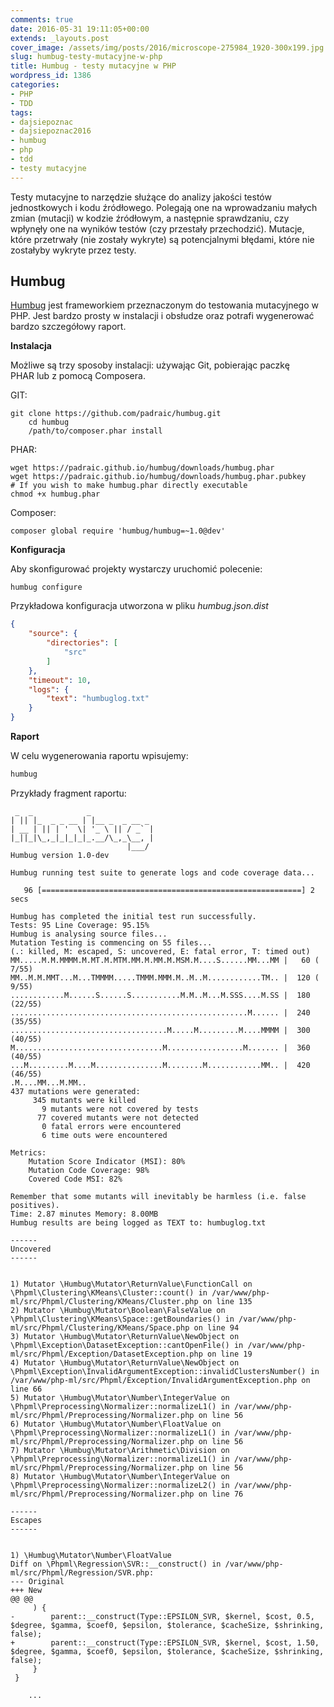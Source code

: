 ```yaml
---
comments: true
date: 2016-05-31 19:11:05+00:00
extends: _layouts.post
cover_image: /assets/img/posts/2016/microscope-275984_1920-300x199.jpg
slug: humbug-testy-mutacyjne-w-php
title: Humbug - testy mutacyjne w PHP
wordpress_id: 1386
categories:
- PHP
- TDD
tags:
- dajsiepoznac
- dajsiepoznac2016
- humbug
- php
- tdd
- testy mutacyjne
---
```


Testy mutacyjne to narzędzie służące do analizy jakości testów jednostkowych i kodu źródłowego. Polegają one na wprowadzaniu małych zmian (mutacji) w kodzie źródłowym, a następnie sprawdzaniu, czy wpłynęły one na wyników testów (czy przestały przechodzić). Mutacje, które przetrwały (nie zostały wykryte) są potencjalnymi błędami, które nie zostałyby wykryte przez testy.<!-- more -->

## Humbug

[Humbug](https://github.com/padraic/humbug) jest frameworkiem przeznaczonym do testowania mutacyjnego w PHP. Jest bardzo prosty w instalacji i obsłudze oraz potrafi wygenerować bardzo szczegółowy raport.

**Instalacja**

Możliwe są trzy sposoby instalacji: używając Git, pobierając paczkę PHAR lub z pomocą Composera.

GIT:

```
git clone https://github.com/padraic/humbug.git
    cd humbug
    /path/to/composer.phar install
```

PHAR:

```
wget https://padraic.github.io/humbug/downloads/humbug.phar
wget https://padraic.github.io/humbug/downloads/humbug.phar.pubkey
# If you wish to make humbug.phar directly executable
chmod +x humbug.phar
```

Composer:

```
composer global require 'humbug/humbug=~1.0@dev'
```


**Konfiguracja**

Aby skonfigurować projekty wystarczy uruchomić polecenie:

```
humbug configure
```

Przykładowa konfiguracja utworzona w pliku _humbug.json.dist_

```json
{
    "source": {
        "directories": [
            "src"
        ]
    },
    "timeout": 10,
    "logs": {
        "text": "humbuglog.txt"
    }
}
```

**Raport**

W celu wygenerowania raportu wpisujemy:
    
```php
humbug
```

Przykłady fragment raportu:

    
```
 _  _            _
| || |_  _ _ __ | |__ _  _ __ _
| __ | || | '  \| '_ \ || / _` |
|_||_|\_,_|_|_|_|_.__/\_,_\__, |
                          |___/ 
Humbug version 1.0-dev

Humbug running test suite to generate logs and code coverage data...

   96 [==========================================================] 2 secs

Humbug has completed the initial test run successfully.
Tests: 95 Line Coverage: 95.15%
Humbug is analysing source files...
Mutation Testing is commencing on 55 files...
(.: killed, M: escaped, S: uncovered, E: fatal error, T: timed out)
MM.....M.M.MMMM.M.MT.M.MTM.MM.M.MM.M.MSM.M....S......MM...MM |   60 ( 7/55)
MM..M.M.MMT...M...TMMMM.....TMMM.MMM.M..M..M............TM.. |  120 ( 9/55)
............M......S......S...........M.M..M...M.SSS....M.SS |  180 (22/55)
.....................................................M...... |  240 (35/55)
...................................M.....M.........M....MMMM |  300 (40/55)
M.................................M.................M....... |  360 (40/55)
...M.........M....M...............M........M............MM.. |  420 (46/55)
.M....MM...M.MM..
437 mutations were generated:
     345 mutants were killed
       9 mutants were not covered by tests
      77 covered mutants were not detected
       0 fatal errors were encountered
       6 time outs were encountered

Metrics:
    Mutation Score Indicator (MSI): 80%
    Mutation Code Coverage: 98%
    Covered Code MSI: 82%

Remember that some mutants will inevitably be harmless (i.e. false positives).
Time: 2.87 minutes Memory: 8.00MB
Humbug results are being logged as TEXT to: humbuglog.txt

------
Uncovered
------


1) Mutator \Humbug\Mutator\ReturnValue\FunctionCall on \Phpml\Clustering\KMeans\Cluster::count() in /var/www/php-ml/src/Phpml/Clustering/KMeans/Cluster.php on line 135
2) Mutator \Humbug\Mutator\Boolean\FalseValue on \Phpml\Clustering\KMeans\Space::getBoundaries() in /var/www/php-ml/src/Phpml/Clustering/KMeans/Space.php on line 94
3) Mutator \Humbug\Mutator\ReturnValue\NewObject on \Phpml\Exception\DatasetException::cantOpenFile() in /var/www/php-ml/src/Phpml/Exception/DatasetException.php on line 19
4) Mutator \Humbug\Mutator\ReturnValue\NewObject on \Phpml\Exception\InvalidArgumentException::invalidClustersNumber() in /var/www/php-ml/src/Phpml/Exception/InvalidArgumentException.php on line 66
5) Mutator \Humbug\Mutator\Number\IntegerValue on \Phpml\Preprocessing\Normalizer::normalizeL1() in /var/www/php-ml/src/Phpml/Preprocessing/Normalizer.php on line 56
6) Mutator \Humbug\Mutator\Number\FloatValue on \Phpml\Preprocessing\Normalizer::normalizeL1() in /var/www/php-ml/src/Phpml/Preprocessing/Normalizer.php on line 56
7) Mutator \Humbug\Mutator\Arithmetic\Division on \Phpml\Preprocessing\Normalizer::normalizeL1() in /var/www/php-ml/src/Phpml/Preprocessing/Normalizer.php on line 56
8) Mutator \Humbug\Mutator\Number\IntegerValue on \Phpml\Preprocessing\Normalizer::normalizeL2() in /var/www/php-ml/src/Phpml/Preprocessing/Normalizer.php on line 76

------
Escapes
------


1) \Humbug\Mutator\Number\FloatValue
Diff on \Phpml\Regression\SVR::__construct() in /var/www/php-ml/src/Phpml/Regression/SVR.php:
--- Original
+++ New
@@ @@
     ) {
-        parent::__construct(Type::EPSILON_SVR, $kernel, $cost, 0.5, $degree, $gamma, $coef0, $epsilon, $tolerance, $cacheSize, $shrinking, false);
+        parent::__construct(Type::EPSILON_SVR, $kernel, $cost, 1.50, $degree, $gamma, $coef0, $epsilon, $tolerance, $cacheSize, $shrinking, false);
     }
 }
     
    ...
```
